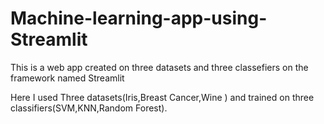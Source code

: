 # Machine-learning-app-using-Streamlit
This is a web app created on three datasets and three classefiers on the framework named Streamlit

Here I used Three datasets(Iris,Breast Cancer,Wine ) and trained on three classifiers(SVM,KNN,Random Forest).


